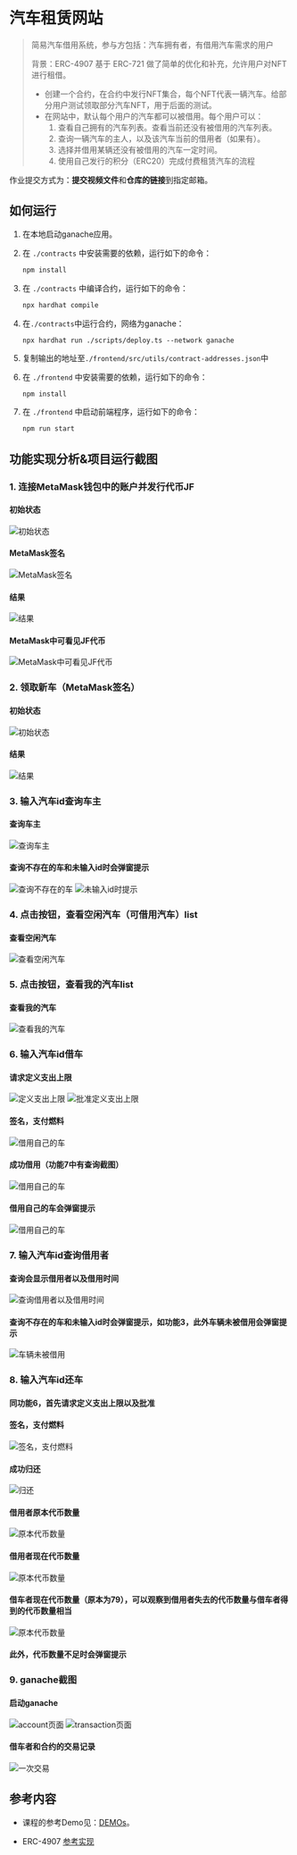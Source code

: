 # 汽车租赁网站

> 简易汽车借用系统，参与方包括：汽车拥有者，有借用汽车需求的用户
>
> 背景：ERC-4907 基于 ERC-721 做了简单的优化和补充，允许用户对NFT进行租借。
> - 创建一个合约，在合约中发行NFT集合，每个NFT代表一辆汽车。给部分用户测试领取部分汽车NFT，用于后面的测试。
> - 在网站中，默认每个用户的汽车都可以被借用。每个用户可以： 
>    1. 查看自己拥有的汽车列表。查看当前还没有被借用的汽车列表。
>    2. 查询一辆汽车的主人，以及该汽车当前的借用者（如果有）。
>    3. 选择并借用某辆还没有被借用的汽车一定时间。
>    4. 使用自己发行的积分（ERC20）完成付费租赁汽车的流程


作业提交方式为：**提交视频文件**和**仓库的链接**到指定邮箱。

## 如何运行


1. 在本地启动ganache应用。

2. 在 `./contracts` 中安装需要的依赖，运行如下的命令：
    ```bash
    npm install
    ```
3. 在 `./contracts` 中编译合约，运行如下的命令：
    ```bash
    npx hardhat compile
    ```
4. 在`./contracts`中运行合约，网络为ganache：

    ````
    npx hardhat run ./scripts/deploy.ts --network ganache
    ````
5. 复制输出的地址至`./frontend/src/utils/contract-addresses.json`中
6. 在 `./frontend` 中安装需要的依赖，运行如下的命令：
    ```bash
    npm install
    ```
7. 在 `./frontend` 中启动前端程序，运行如下的命令：
    ```bash
    npm run start
    ```

## 功能实现分析&项目运行截图


### 1. 连接MetaMask钱包中的账户并发行代币JF
    
#### 初始状态

![初始状态](picture/功能1.1.jpg)

#### MetaMask签名

![MetaMask签名](picture/功能1.2.jpg)

#### 结果

![结果](picture/功能1.3.jpg)

#### MetaMask中可看见JF代币

![MetaMask中可看见JF代币](picture/功能1.4.jpg)


### 2. 领取新车（MetaMask签名）
#### 初始状态
![初始状态](picture/功能2.1.jpg)

#### 结果
![结果](picture/功能2.2.jpg)


### 3. 输入汽车id查询车主
#### 查询车主
![查询车主](picture/功能3.1.jpg)
#### 查询不存在的车和未输入id时会弹窗提示
![查询不存在的车](picture/功能3.2.jpg)
![未输入id时提示](picture/功能3.2.jpg)

### 4. 点击按钮，查看空闲汽车（可借用汽车）list
#### 查看空闲汽车
![查看空闲汽车](picture/功能4.1.jpg)

### 5. 点击按钮，查看我的汽车list
#### 查看我的汽车
![查看我的汽车](picture/功能5.1.jpg)

### 6. 输入汽车id借车
#### 请求定义支出上限
![定义支出上限](picture/功能6.2.jpg)
![批准定义支出上限](picture/功能6.3.jpg)
#### 签名，支付燃料
![借用自己的车](picture/功能6.4.jpg)
#### 成功借用（功能7中有查询截图）
![借用自己的车](picture/功能6.5.jpg)
#### 借用自己的车会弹窗提示
![借用自己的车](picture/功能6.1.jpg)


### 7. 输入汽车id查询借用者
#### 查询会显示借用者以及借用时间
![查询借用者以及借用时间](picture/功能7.1.jpg)
#### 查询不存在的车和未输入id时会弹窗提示，如功能3，此外车辆未被借用会弹窗提示
![车辆未被借用](picture/功能7.2.jpg)

### 8. 输入汽车id还车
#### 同功能6，首先请求定义支出上限以及批准
#### 签名，支付燃料
![签名，支付燃料](picture/功能8.1.jpg)
#### 成功归还
![归还](picture/功能8.2.jpg)
#### 借用者原本代币数量
![原本代币数量](picture/功能8.3.jpg)
#### 借用者现在代币数量
![原本代币数量](picture/功能8.4.jpg)
#### 借车者现在代币数量（原本为79），可以观察到借用者失去的代币数量与借车者得到的代币数量相当
![原本代币数量](picture/功能8.5.jpg)
#### 此外，代币数量不足时会弹窗提示

### 9. ganache截图
#### 启动ganache
![account页面](picture/功能9.1.jpg)
![transaction页面](picture/功能9.2.jpg)
#### 借车者和合约的交易记录
![一次交易](picture/功能8.3.jpg)

## 参考内容

- 课程的参考Demo见：[DEMOs](https://github.com/LBruyne/blockchain-course-demos)。

- ERC-4907 [参考实现](https://eips.ethereum.org/EIPS/eip-4907)

